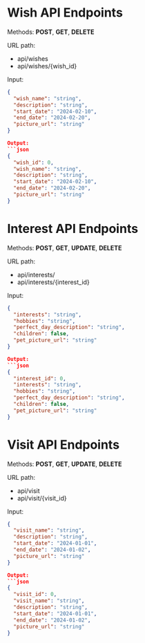 # Wish API Endpoints

Methods: __POST__, __GET__, __DELETE__

URL path: 
- api/wishes
- api/wishes/{wish_id}

Input:
```json
{
  "wish_name": "string",
  "description": "string",
  "start_date": "2024-02-10",
  "end_date": "2024-02-20",
  "picture_url": "string"
}

Output:
```json
{
  "wish_id": 0,
  "wish_name": "string",
  "description": "string",
  "start_date": "2024-02-10",
  "end_date": "2024-02-20",
  "picture_url": "string"
}
```

# Interest API Endpoints
Methods: __POST__, __GET__, __UPDATE__, __DELETE__

URL path: 
- api/interests/
- api/interests/{interest_id}

Input:
```json
{
  "interests": "string",
  "hobbies": "string",
  "perfect_day_description": "string",
  "children": false,
  "pet_picture_url": "string"
}

Output:
```json
{
  "interest_id": 0,
  "interests": "string",
  "hobbies": "string",
  "perfect_day_description": "string",
  "children": false,
  "pet_picture_url": "string"
}
```


# Visit API Endpoints

Methods: __POST__, __GET__, __UPDATE__, __DELETE__

URL path: 
- api/visit
- api/visit/{visit_id}

Input:
```json
{
  "visit_name": "string",
  "description": "string",
  "start_date": "2024-01-01",
  "end_date": "2024-01-02",
  "picture_url": "string"
}

Output:
```json
{
  "visit_id": 0,
  "visit_name": "string",
  "description": "string",
  "start_date": "2024-01-01",
  "end_date": "2024-01-02",
  "picture_url": "string"
}
```